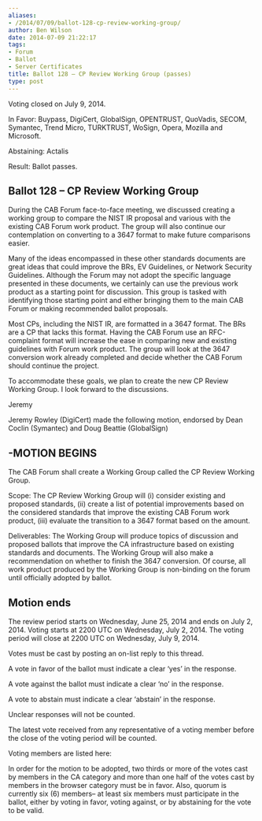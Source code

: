 ```yaml
---
aliases:
- /2014/07/09/ballot-128-cp-review-working-group/
author: Ben Wilson
date: 2014-07-09 21:22:17
tags:
- Forum
- Ballot
- Server Certificates
title: Ballot 128 – CP Review Working Group (passes)
type: post
---
```


Voting closed on July 9, 2014.

In Favor: Buypass, DigiCert, GlobalSign, OPENTRUST, QuoVadis, SECOM, Symantec, Trend Micro, TURKTRUST, WoSign, Opera, Mozilla and Microsoft.

Abstaining: Actalis

Result: Ballot passes.

## Ballot 128 – CP Review Working Group

During the CAB Forum face-to-face meeting, we discussed creating a working group to compare the NIST IR proposal and various with the existing CAB Forum work product. The group will also continue our contemplation on converting to a 3647 format to make future comparisons easier.

Many of the ideas encompassed in these other standards documents are great ideas that could improve the BRs, EV Guidelines, or Network Security Guidelines. Although the Forum may not adopt the specific language presented in these documents, we certainly can use the previous work product as a starting point for discussion. This group is tasked with identifying those starting point and either bringing them to the main CAB Forum or making recommended ballot proposals.

Most CPs, including the NIST IR, are formatted in a 3647 format. The BRs are a CP that lacks this format. Having the CAB Forum use an RFC-complaint format will increase the ease in comparing new and existing guidelines with Forum work product. The group will look at the 3647 conversion work already completed and decide whether the CAB Forum should continue the project.

To accommodate these goals, we plan to create the new CP Review Working Group. I look forward to the discussions.

Jeremy

Jeremy Rowley (DigiCert) made the following motion, endorsed by Dean Coclin (Symantec) and Doug Beattie (GlobalSign)

## -MOTION BEGINS

The CAB Forum shall create a Working Group called the CP Review Working Group.

Scope: The CP Review Working Group will (i) consider existing and proposed standards, (ii) create a list of potential improvements based on the considered standards that improve the existing CAB Forum work product, (iii) evaluate the transition to a 3647 format based on the amount.

Deliverables: The Working Group will produce topics of discussion and proposed ballots that improve the CA infrastructure based on existing standards and documents. The Working Group will also make a recommendation on whether to finish the 3647 conversion. Of course, all work product produced by the Working Group is non-binding on the forum until officially adopted by ballot.

## Motion ends

The review period starts on Wednesday, June 25, 2014 and ends on July 2, 2014. Voting starts at 2200 UTC on Wednesday, July 2, 2014. The voting period will close at 2200 UTC on Wednesday, July 9, 2014.

Votes must be cast by posting an on-list reply to this thread.

A vote in favor of the ballot must indicate a clear ‘yes’ in the response.

A vote against the ballot must indicate a clear ‘no’ in the response.

A vote to abstain must indicate a clear ‘abstain’ in the response.

Unclear responses will not be counted.

The latest vote received from any representative of a voting member before the close of the voting period will be counted.

Voting members are listed here:

In order for the motion to be adopted, two thirds or more of the votes cast by members in the CA category and more than one half of the votes cast by members in the browser category must be in favor. Also, quorum is currently six (6) members– at least six members must participate in the ballot, either by voting in favor, voting against, or by abstaining for the vote to be valid.